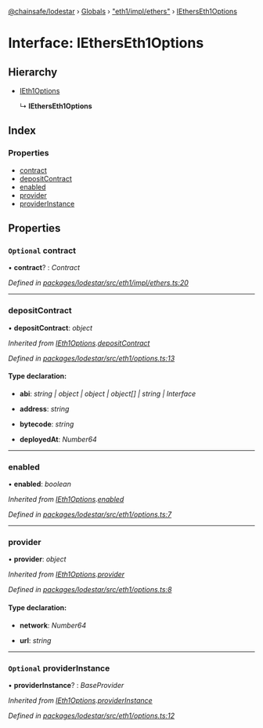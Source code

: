 [@chainsafe/lodestar](../README.md) › [Globals](../globals.md) › ["eth1/impl/ethers"](../modules/_eth1_impl_ethers_.md) › [IEthersEth1Options](_eth1_impl_ethers_.ietherseth1options.md)

# Interface: IEthersEth1Options

## Hierarchy

* [IEth1Options](_eth1_options_.ieth1options.md)

  ↳ **IEthersEth1Options**

## Index

### Properties

* [contract](_eth1_impl_ethers_.ietherseth1options.md#optional-contract)
* [depositContract](_eth1_impl_ethers_.ietherseth1options.md#depositcontract)
* [enabled](_eth1_impl_ethers_.ietherseth1options.md#enabled)
* [provider](_eth1_impl_ethers_.ietherseth1options.md#provider)
* [providerInstance](_eth1_impl_ethers_.ietherseth1options.md#optional-providerinstance)

## Properties

### `Optional` contract

• **contract**? : *Contract*

*Defined in [packages/lodestar/src/eth1/impl/ethers.ts:20](https://github.com/ChainSafe/lodestar/blob/905cc824b/packages/lodestar/src/eth1/impl/ethers.ts#L20)*

___

###  depositContract

• **depositContract**: *object*

*Inherited from [IEth1Options](_eth1_options_.ieth1options.md).[depositContract](_eth1_options_.ieth1options.md#depositcontract)*

*Defined in [packages/lodestar/src/eth1/options.ts:13](https://github.com/ChainSafe/lodestar/blob/905cc824b/packages/lodestar/src/eth1/options.ts#L13)*

#### Type declaration:

* **abi**: *string | object | object | object[] | string | Interface*

* **address**: *string*

* **bytecode**: *string*

* **deployedAt**: *Number64*

___

###  enabled

• **enabled**: *boolean*

*Inherited from [IEth1Options](_eth1_options_.ieth1options.md).[enabled](_eth1_options_.ieth1options.md#enabled)*

*Defined in [packages/lodestar/src/eth1/options.ts:7](https://github.com/ChainSafe/lodestar/blob/905cc824b/packages/lodestar/src/eth1/options.ts#L7)*

___

###  provider

• **provider**: *object*

*Inherited from [IEth1Options](_eth1_options_.ieth1options.md).[provider](_eth1_options_.ieth1options.md#provider)*

*Defined in [packages/lodestar/src/eth1/options.ts:8](https://github.com/ChainSafe/lodestar/blob/905cc824b/packages/lodestar/src/eth1/options.ts#L8)*

#### Type declaration:

* **network**: *Number64*

* **url**: *string*

___

### `Optional` providerInstance

• **providerInstance**? : *BaseProvider*

*Inherited from [IEth1Options](_eth1_options_.ieth1options.md).[providerInstance](_eth1_options_.ieth1options.md#optional-providerinstance)*

*Defined in [packages/lodestar/src/eth1/options.ts:12](https://github.com/ChainSafe/lodestar/blob/905cc824b/packages/lodestar/src/eth1/options.ts#L12)*
